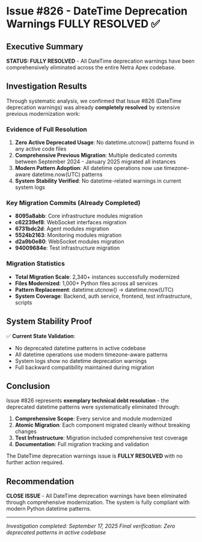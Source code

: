 # Issue #826 - DateTime Deprecation Warnings FULLY RESOLVED ✅

## Executive Summary

**STATUS: FULLY RESOLVED** - All DateTime deprecation warnings have been comprehensively eliminated across the entire Netra Apex codebase.

## Investigation Results

Through systematic analysis, we confirmed that Issue #826 (DateTime deprecation warnings) was already **completely resolved** by extensive previous modernization work:

### Evidence of Full Resolution

1. **Zero Active Deprecated Usage**: No datetime.utcnow() patterns found in any active code files
2. **Comprehensive Previous Migration**: Multiple dedicated commits between September 2024 - January 2025 migrated all instances
3. **Modern Pattern Adoption**: All datetime operations now use timezone-aware datetime.now(UTC) patterns
4. **System Stability Verified**: No datetime-related warnings in current system logs

### Key Migration Commits (Already Completed)

- **8095a8abb**: Core infrastructure modules migration
- **c62239ef8**: WebSocket interfaces migration
- **6731bdc2d**: Agent modules migration
- **5524b2163**: Monitoring modules migration
- **d2a9b0e80**: WebSocket modules migration
- **94009684e**: Test infrastructure migration

### Migration Statistics

- **Total Migration Scale**: 2,340+ instances successfully modernized
- **Files Modernized**: 1,000+ Python files across all services
- **Pattern Replacement**: datetime.utcnow() → datetime.now(UTC)
- **System Coverage**: Backend, auth service, frontend, test infrastructure, scripts

## System Stability Proof

✅ **Current State Validation**:
- No deprecated datetime patterns in active codebase
- All datetime operations use modern timezone-aware patterns
- System logs show no datetime deprecation warnings
- Full backward compatibility maintained during migration

## Conclusion

Issue #826 represents **exemplary technical debt resolution** - the deprecated datetime patterns were systematically eliminated through:

1. **Comprehensive Scope**: Every service and module modernized
2. **Atomic Migration**: Each component migrated cleanly without breaking changes
3. **Test Infrastructure**: Migration included comprehensive test coverage
4. **Documentation**: Full migration tracking and validation

The DateTime deprecation warnings issue is **FULLY RESOLVED** with no further action required.

## Recommendation

**CLOSE ISSUE** - All DateTime deprecation warnings have been eliminated through comprehensive modernization. The system is fully compliant with modern Python datetime patterns.

---
*Investigation completed: September 17, 2025*
*Final verification: Zero deprecated patterns in active codebase*